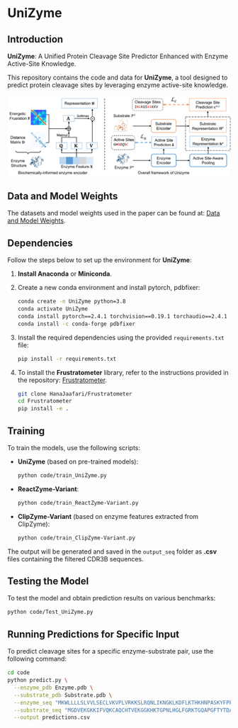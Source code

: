 # UniZyme

## Introduction
**UniZyme**: A Unified Protein Cleavage Site Predictor Enhanced with Enzyme Active-Site Knowledge.

This repository contains the code and data for **UniZyme**, a tool designed to predict protein cleavage sites by leveraging enzyme active-site knowledge.

![UniZyme Framework](framework.png)

## Data and Model Weights
The datasets and model weights used in the paper can be found at: [Data and Model Weights](https://zenodo.org/records/14795708).

## Dependencies
Follow the steps below to set up the environment for **UniZyme**:

1. **Install Anaconda** or **Miniconda**.
2. Create a new conda environment and install pytorch, pdbfixer:
    ```bash
    conda create -n UniZyme python=3.8
    conda activate UniZyme
    conda install pytorch==2.4.1 torchvision==0.19.1 torchaudio==2.4.1 pytorch-cuda=12.4 -c pytorch -c nvidia
    conda install -c conda-forge pdbfixer
    ```
3. Install the required dependencies using the provided `requirements.txt` file:
    ```bash
    pip install -r requirements.txt
    ```

4. To install the **Frustratometer** library, refer to the instructions provided in the repository: [Frustratometer](https://github.com/HanaJaafari/Frustratometer).
    ```bash
    git clone HanaJaafari/Frustratometer
    cd Frustratometer
    pip install -e .
    ```
   

## Training
To train the models, use the following scripts:

- **UniZyme** (based on pre-trained models):
    ```bash
    python code/train_UniZyme.py
    ```
- **ReactZyme-Variant**:
    ```bash
    python code/train_ReactZyme-Variant.py
    ```
- **ClipZyme-Variant** (based on enzyme features extracted from ClipZyme):
    ```bash
    python code/train_ClipZyme-Variant.py
    ```

The output will be generated and saved in the `output_seq` folder as **.csv** files containing the filtered CDR3B sequences.

## Testing the Model
To test the model and obtain prediction results on various benchmarks:
```bash
python code/Test_UniZyme.py
```

## Running Predictions for Specific Input
To predict cleavage sites for a specific enzyme-substrate pair, use the following command:
```bash
cd code
python predict.py \
  --enzyme_pdb Enzyme.pdb \
  --substrate_pdb Substrate.pdb \
  --enzyme_seq "MKWLLLLSLVVLSECLVKVPLVRKKSLRQNLIKNGKLKDFLKTHKHNPASKYFPEAAALIGDEPLENYLDTEYFGTIGIGTPAQDFTVIFDTGSSNLWVPSVYCSSLACSDHNQFNPDDSSTFEATSQELSITYGTGSMTGILGYDTVQVGGISDTNQIFGLSETEPGSFLYYAPFDGILGLAYPSISASGATPVFDNLWDQGLVSQDLFSVYLSSNDDSGSVVLLGGIDSSYYTGSLNWVPVSVEGYWQITLDSITMDGETIACSGGCQAIVDTGTSLLTGPTSAIANIQSDIGASENSDGEMVISCSSIDSLPDIVFTINGVQYPLSPSAYILQDDDSCTSGFEGMDVPTSSGELWILGDVFIRQYYTVFDRANNKVGLAPVA" \
  --substrate_seq "MGDVEKGKKIFVQKCAQCHTVEKGGKHKTGPNLHGLFGRKTGQAPGFTYTDANKNKGITWKEETLMEYLENPKKYIPGTKMIFAGIKKKTEREDLIAYLKKATNE" \
  --output predictions.csv
  ```
